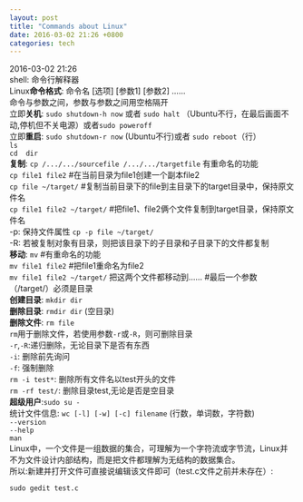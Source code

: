 ```yaml
---
layout: post
title: "Commands about Linux"
date: 2016-03-02 21:26 +0800
categories: tech
---
```

2016-03-02 21:26  
shell: 命令行解释器  
Linux**命令格式**: 命令名 [选项] [参数1] [参数2] ……   
命令与参数之间，参数与参数之间用空格隔开  
立即**关机**:  `sudo shutdown-h now` 或者 `sudo halt` （Ubuntu不行，在最后画面不动,停机但不关电源）或者`sudo poweroff`  
立即**重启**:  `sudo shutdown-r now` (Ubuntu不行)或者 `sudo reboot`（行）  
`ls`  
`cd  dir`  
**复制**: `cp /.../.../sourcefile /.../.../targetfile` 有重命名的功能  
`cp file1 file2` #在当前目录为file1创建一个副本file2  
`cp file ~/target/` #复制当前目录下的file到主目录下的target目录中，保持原文件名  
`cp file1 file2 ~/target/` #把file1、file2俩个文件复制到target目录，保持原文件名  
-p: 保持文件属性 `cp -p file ~/target/`  
-R: 若被复制对象有目录，则把该目录下的子目录和子目录下的文件都复制  
**移动**: `mv` #有重命名的功能  
`mv file1 file2` #把file1重命名为file2  
`mv file1 file2 ~/target/` 把这两个文件都移动到…… #最后一个参数（/target/）必须是目录  
**创建目录**: `mkdir dir`  
**删除目录**: `rmdir dir`  (空目录)  
**删除文件**: `rm file`  
`rm`用于删除文件，若使用参数`-r`或`-R`，则可删除目录  
`-r`,`-R`:递归删除，无论目录下是否有东西  
`-i`: 删除前先询问  
`-f`: 强制删除  
`rm -i test*`: 删除所有文件名以test开头的文件  
`rm -rf test/`: 删除目录test,无论是否是空目录  
**超级用户**:`sudo su -`  
统计文件信息: `wc [-l] [-w] [-c] filename` (行数，单词数，字符数)  
`--version`  
`--help`  
`man`  
Linux中，一个文件是一组数据的集合，可理解为一个字符流或字节流，Linux并不为文件设计内部结构，而是把文件都理解为无结构的数据集合。  
所以:新建并打开文件可直接说编辑该文件即可（test.c文件之前并未存在）:

    sudo gedit test.c

